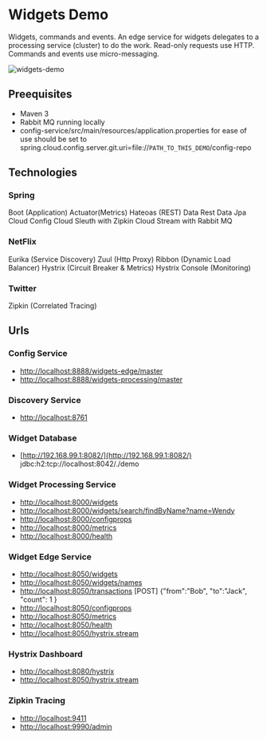 # Widgets Demo
Widgets, commands and events.
An edge service for widgets delegates to a processing service (cluster) to do the work.
Read-only requests use HTTP.  Commands and events use micro-messaging.

![widgets-demo](widgets-demo.png)

## Preequisites
- Maven 3
- Rabbit MQ running locally
- config-service/src/main/resources/application.properties 
  for ease of use should be set to 
  spring.cloud.config.server.git.uri=file://`PATH_TO_THIS_DEMO`/config-repo

## Technologies
### Spring
Boot (Application)
Actuator(Metrics)
Hateoas (REST)
Data Rest
Data Jpa
Cloud Config
Cloud Sleuth with Zipkin
Cloud Stream with Rabbit MQ

### NetFlix
Eurika (Service Discovery)
Zuul (Http Proxy)
Ribbon (Dynamic Load Balancer)
Hystrix (Circuit Breaker & Metrics)
Hystrix Console (Monitoring)

### Twitter
Zipkin (Correlated Tracing)

## Urls

### Config Service

- [http://localhost:8888/widgets-edge/master](http://localhost:8888/widgets-edge/master)
- [http://localhost:8888/widgets-processing/master](http://localhost:8888/widgets-processing/master)

### Discovery Service
- [http://localhost:8761](http://localhost:8761)

### Widget Database
- [http://192.168.99.1:8082/](http://192.168.99.1:8082/)
jdbc:h2:tcp://localhost:8042/./demo

### Widget Processing Service
- [http://localhost:8000/widgets](http://localhost:8000/widgets)
- [http://localhost:8000/widgets/search/findByName?name=Wendy](http://localhost:8000/widgets/search/findByName?name=Wendy)
- [http://localhost:8000/configprops](http://localhost:8000/configprops)
- [http://localhost:8000/metrics](http://localhost:8000/metrics)
- [http://localhost:8000/health](http://localhost:8000/health)

### Widget Edge Service
- [http://localhost:8050/widgets](http://localhost:8050/widgets)
- [http://localhost:8050/widgets/names](http://localhost:8050/widgets/names)
- [http://localhost:8050/transactions](http://localhost:8050/transactions) [POST] {"from":"Bob", "to":"Jack", "count": 1 }
- [http://localhost:8050/configprops](http://localhost:8050/configprops)
- [http://localhost:8050/metrics](http://localhost:8050/metrics)
- [http://localhost:8050/health](http://localhost:8050/health)
- [http://localhost:8050/hystrix.stream](http://localhost:8050/hystrix.stream)

### Hystrix Dashboard
- [http://localhost:8080/hystrix](http://localhost:8080/hystrix)
- [http://localhost:8050/hystrix.stream](http://localhost:8050/hystrix.stream)

### Zipkin Tracing
- [http://localhost:9411](http://localhost:9411)
- [http://localhost:9990/admin](http://localhost:9990/admin)

